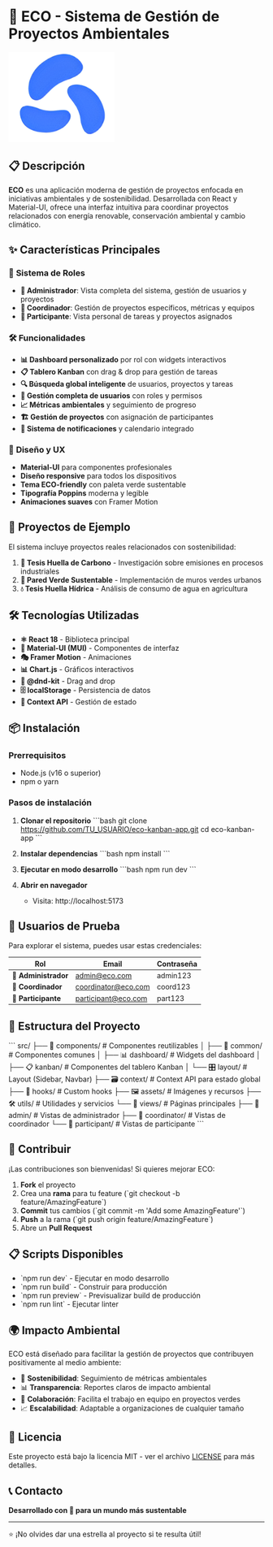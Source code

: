 # 🌱 ECO - Sistema de Gestión de Proyectos Ambientales

![ECO Logo](src/assets/eco-logo-pro.png)

## 📋 Descripción

**ECO** es una aplicación moderna de gestión de proyectos enfocada en iniciativas ambientales y de sostenibilidad. Desarrollada con React y Material-UI, ofrece una interfaz intuitiva para coordinar proyectos relacionados con energía renovable, conservación ambiental y cambio climático.

## ✨ Características Principales

### 🎯 **Sistema de Roles**
- **👑 Administrador**: Vista completa del sistema, gestión de usuarios y proyectos
- **🎯 Coordinador**: Gestión de proyectos específicos, métricas y equipos
- **👤 Participante**: Vista personal de tareas y proyectos asignados

### 🛠️ **Funcionalidades**
- **📊 Dashboard personalizado** por rol con widgets interactivos
- **📋 Tablero Kanban** con drag & drop para gestión de tareas
- **🔍 Búsqueda global inteligente** de usuarios, proyectos y tareas
- **👥 Gestión completa de usuarios** con roles y permisos
- **📈 Métricas ambientales** y seguimiento de progreso
- **🏗️ Gestión de proyectos** con asignación de participantes
- **🔔 Sistema de notificaciones** y calendario integrado

### 🎨 **Diseño y UX**
- **Material-UI** para componentes profesionales
- **Diseño responsive** para todos los dispositivos
- **Tema ECO-friendly** con paleta verde sustentable
- **Tipografía Poppins** moderna y legible
- **Animaciones suaves** con Framer Motion

## 🚀 Proyectos de Ejemplo

El sistema incluye proyectos reales relacionados con sostenibilidad:

1. **🌿 Tesis Huella de Carbono** - Investigación sobre emisiones en procesos industriales
2. **🏢 Pared Verde Sustentable** - Implementación de muros verdes urbanos  
3. **💧 Tesis Huella Hídrica** - Análisis de consumo de agua en agricultura

## 🛠️ Tecnologías Utilizadas

- **⚛️ React 18** - Biblioteca principal
- **🎨 Material-UI (MUI)** - Componentes de interfaz
- **🎭 Framer Motion** - Animaciones
- **📊 Chart.js** - Gráficos interactivos
- **🔄 @dnd-kit** - Drag and drop
- **🗄️ localStorage** - Persistencia de datos
- **🎯 Context API** - Gestión de estado

## 📦 Instalación

### Prerrequisitos
- Node.js (v16 o superior)
- npm o yarn

### Pasos de instalación

1. **Clonar el repositorio**
   \`\`\`bash
   git clone https://github.com/TU_USUARIO/eco-kanban-app.git
   cd eco-kanban-app
   \`\`\`

2. **Instalar dependencias**
   \`\`\`bash
   npm install
   \`\`\`

3. **Ejecutar en modo desarrollo**
   \`\`\`bash
   npm run dev
   \`\`\`

4. **Abrir en navegador**
   - Visita: http://localhost:5173

## 👤 Usuarios de Prueba

Para explorar el sistema, puedes usar estas credenciales:

| Rol | Email | Contraseña |
|-----|--------|------------|
| 👑 **Administrador** | admin@eco.com | admin123 |
| 🎯 **Coordinador** | coordinator@eco.com | coord123 |
| 👤 **Participante** | participant@eco.com | part123 |

## 📁 Estructura del Proyecto

\`\`\`
src/
├── 📱 components/           # Componentes reutilizables
│   ├── 🎨 common/          # Componentes comunes
│   ├── 📊 dashboard/       # Widgets del dashboard
│   ├── 📋 kanban/          # Componentes del tablero Kanban
│   └── 🎛️ layout/          # Layout (Sidebar, Navbar)
├── 🗃️ context/             # Context API para estado global
├── 🎣 hooks/               # Custom hooks
├── 🖼️ assets/              # Imágenes y recursos
├── 🛠️ utils/               # Utilidades y servicios
└── 📄 views/               # Páginas principales
    ├── 👑 admin/           # Vistas de administrador
    ├── 🎯 coordinator/     # Vistas de coordinador
    └── 👤 participant/     # Vistas de participante
\`\`\`

## 🤝 Contribuir

¡Las contribuciones son bienvenidas! Si quieres mejorar ECO:

1. **Fork** el proyecto
2. Crea una **rama** para tu feature (\`git checkout -b feature/AmazingFeature\`)
3. **Commit** tus cambios (\`git commit -m 'Add some AmazingFeature'\`)
4. **Push** a la rama (\`git push origin feature/AmazingFeature\`)
5. Abre un **Pull Request**

## 📋 Scripts Disponibles

- \`npm run dev\` - Ejecutar en modo desarrollo
- \`npm run build\` - Construir para producción  
- \`npm run preview\` - Previsualizar build de producción
- \`npm run lint\` - Ejecutar linter

## 🌍 Impacto Ambiental

ECO está diseñado para facilitar la gestión de proyectos que contribuyen positivamente al medio ambiente:

- 🌱 **Sostenibilidad**: Seguimiento de métricas ambientales
- 📊 **Transparencia**: Reportes claros de impacto ambiental
- 🤝 **Colaboración**: Facilita el trabajo en equipo en proyectos verdes
- 📈 **Escalabilidad**: Adaptable a organizaciones de cualquier tamaño

## 📄 Licencia

Este proyecto está bajo la licencia MIT - ver el archivo [LICENSE](LICENSE) para más detalles.

## 📞 Contacto

**Desarrollado con 💚 para un mundo más sustentable**

---

⭐ ¡No olvides dar una estrella al proyecto si te resulta útil!